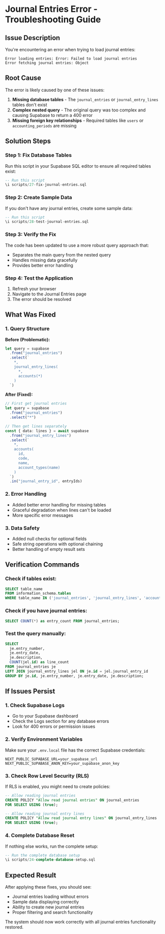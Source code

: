 # Journal Entries Error - Troubleshooting Guide

## Issue Description
You're encountering an error when trying to load journal entries:
```
Error loading entries: Error: Failed to load journal entries
Error fetching journal entries: Object
```

## Root Cause
The error is likely caused by one of these issues:
1. **Missing database tables** - The `journal_entries` or `journal_entry_lines` tables don't exist
2. **Complex nested query** - The original query was too complex and causing Supabase to return a 400 error
3. **Missing foreign key relationships** - Required tables like `users` or `accounting_periods` are missing

## Solution Steps

### Step 1: Fix Database Tables
Run this script in your Supabase SQL editor to ensure all required tables exist:

```sql
-- Run this script
\i scripts/27-fix-journal-entries.sql
```

### Step 2: Create Sample Data
If you don't have any journal entries, create some sample data:

```sql
-- Run this script
\i scripts/28-test-journal-entries.sql
```

### Step 3: Verify the Fix
The code has been updated to use a more robust query approach that:
- Separates the main query from the nested query
- Handles missing data gracefully
- Provides better error handling

### Step 4: Test the Application
1. Refresh your browser
2. Navigate to the Journal Entries page
3. The error should be resolved

## What Was Fixed

### 1. Query Structure
**Before (Problematic):**
```typescript
let query = supabase
  .from("journal_entries")
  .select(`
    *,
    journal_entry_lines(
      *,
      accounts(*)
    )
  `)
```

**After (Fixed):**
```typescript
// First get journal entries
let query = supabase
  .from("journal_entries")
  .select("*")

// Then get lines separately
const { data: lines } = await supabase
  .from("journal_entry_lines")
  .select(`
    *,
    accounts(
      id,
      code,
      name,
      account_types(name)
    )
  `)
  .in("journal_entry_id", entryIds)
```

### 2. Error Handling
- Added better error handling for missing tables
- Graceful degradation when lines can't be loaded
- More specific error messages

### 3. Data Safety
- Added null checks for optional fields
- Safe string operations with optional chaining
- Better handling of empty result sets

## Verification Commands

### Check if tables exist:
```sql
SELECT table_name 
FROM information_schema.tables 
WHERE table_name IN ('journal_entries', 'journal_entry_lines', 'accounts', 'account_types');
```

### Check if you have journal entries:
```sql
SELECT COUNT(*) as entry_count FROM journal_entries;
```

### Test the query manually:
```sql
SELECT 
  je.entry_number,
  je.entry_date,
  je.description,
  COUNT(jel.id) as line_count
FROM journal_entries je
LEFT JOIN journal_entry_lines jel ON je.id = jel.journal_entry_id
GROUP BY je.id, je.entry_number, je.entry_date, je.description;
```

## If Issues Persist

### 1. Check Supabase Logs
- Go to your Supabase dashboard
- Check the Logs section for any database errors
- Look for 400 errors or permission issues

### 2. Verify Environment Variables
Make sure your `.env.local` file has the correct Supabase credentials:
```env
NEXT_PUBLIC_SUPABASE_URL=your_supabase_url
NEXT_PUBLIC_SUPABASE_ANON_KEY=your_supabase_anon_key
```

### 3. Check Row Level Security (RLS)
If RLS is enabled, you might need to create policies:
```sql
-- Allow reading journal entries
CREATE POLICY "Allow read journal entries" ON journal_entries
FOR SELECT USING (true);

-- Allow reading journal entry lines
CREATE POLICY "Allow read journal entry lines" ON journal_entry_lines
FOR SELECT USING (true);
```

### 4. Complete Database Reset
If nothing else works, run the complete setup:
```sql
-- Run the complete database setup
\i scripts/24-complete-database-setup.sql
```

## Expected Result
After applying these fixes, you should see:
- Journal entries loading without errors
- Sample data displaying correctly
- Ability to create new journal entries
- Proper filtering and search functionality

The system should now work correctly with all journal entries functionality restored.
